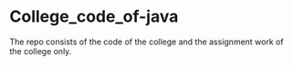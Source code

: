 # College_code_of-java
The repo consists of the code of the college and the assignment work of the college only.
